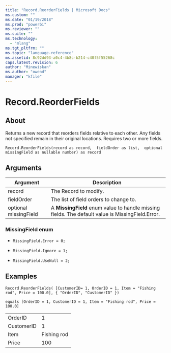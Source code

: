 ```yaml
---
title: "Record.ReorderFields | Microsoft Docs"
ms.custom: ""
ms.date: "01/19/2018"
ms.prod: "powerbi"
ms.reviewer: ""
ms.suite: ""
ms.technology: 
  - "mlang"
ms.tgt_pltfrm: ""
ms.topic: "language-reference"
ms.assetid: 8c92dd93-a0c4-4b8c-b214-c40f5f55268c
caps.latest.revision: 6
author: "Minewiskan"
ms.author: "owend"
manager: "kfile"
---
```

# Record.ReorderFields

  
## About  
Returns a new record that reorders fields relative to each other.  Any fields not specified remain in their original locations. Requires two or more fields.  
  
```  
Record.ReorderFields(record as record,  fieldOrder as list,  optional missingField as nullable number) as record  
```  
  
## Arguments  
  
|Argument|Description|  
|------------|---------------|  
|record|The Record to modify.|  
|fieldOrder|The list of field orders to change to.|  
|optional missingField|A **MissingField** enum value to handle missing fields. The default value is MissingField.Error.|  
  
### MissingField enum  
  
-   `MissingField.Error = 0;`  
  
-   `MissingField.Ignore = 1;`  
  
-   `MissingField.UseNull = 2;`  
  
## Examples  
  
```  
Record.ReorderFields( [CustomerID= 1, OrderID = 1, Item = "Fishing rod", Price = 100.0], { "OrderID", "CustomerID" })  
```  
  
```  
equals [OrderID = 1, CustomerID = 1, Item = "Fishing rod", Price = 100.0]  
```  
  
|||  
|-|-|  
|OrderID|1|  
|CustomerID|1|  
|Item|Fishing rod|  
|Price|100|  
  
